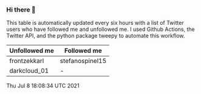 ### Hi there 👋

This table is automatically updated every six hours with a list of Twitter users who have followed me and unfollowed me. I used Github Actions, the Twitter API, and the python package tweepy to automate this workflow.

| Unfollowed me |  Followed me |
| --- | --- |
|frontzekkarl|stefanospinel15|
|darkcloud_01|-|
Thu Jul  8 18:08:34 UTC 2021
